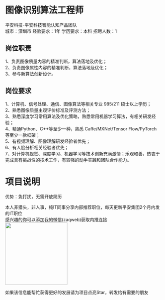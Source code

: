 # 图像识别算法工程师
平安科技-平安科技智能认知产品团队  
城市：深圳市 经验要求：1年 学历要求：本科  招聘人数：1

## 岗位职责
1、负责图像质量内容的精准判断，算法落地及优化；   
2、负责图像属性内容的精准判断，算法落地及优化；   
3、参与新算法创新设计。

## 岗位要求
1、计算机、信号处理、通信、图像算法等相关专业 985/211 硕士以上学历；   
2、熟悉图像质量主观评价标准及评测方法；   
3、熟悉深度学习常用算法及优化策略，熟悉常用机器学习算法，有相关研发经验；   
4、精通Python、C++等至少一种，熟悉 Caffe/MXNet/Tensor Flow/PyTorch 等至少一款框架；   
5、有视频理解、图像理解研发经验者优先；   
6、有人脸分析相关经验者优先；   
7、对计算机视觉、深度学习、机器学习等技术创新充满激情；乐观和善，热衷于完成具有挑战性的技术工作，有较强的动手实践和团队合作能力。

# 项目说明

优势：免打扰，无需开放简历

本人非猎头，非人事，纯IT同事分享内部推荐职位，每天更新平安集团2个月内发的IT职位  
感兴趣的你可以添加我的微信(zaqweb)获取内推连接  
<img src="https://github.com/zaqweb/PA-IT-JOBS/blob/master/WechatICode.jpeg"  height="200" width="200">

如果该信息能帮忙获得更好的发展请为项目点亮Star，转发给有需要的朋友




